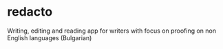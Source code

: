 # redacto
Writing, editing and reading app for writers with focus on proofing on non English languages (Bulgarian)
